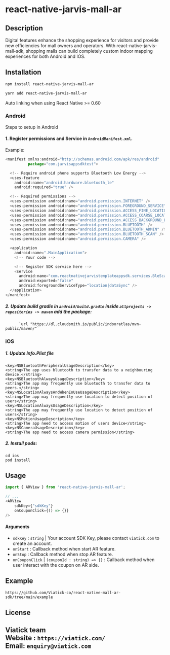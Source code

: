 # react-native-jarvis-mall-ar

## Description
Digital features enhance the shopping experience for visitors and provide new efficiencies for mall owners and operators. With react-native-jarvis-mall-sdk, shopping malls can build completely custom indoor mapping experiences for both Android and IOS.

## Installation

```sh
npm install react-native-jarvis-mall-ar
```
```sh
yarn add react-native-jarvis-mall-ar
```
Auto linking when using React Native >= 0.60


### Android

Steps to setup in Android

#### 1. Register permissions and Service in `AndroidManifest.xml`.

Example:

```js
<manifest xmlns:android="http://schemas.android.com/apk/res/android"
          package="com.jarvisappsdktest">

  <!-- Require android phone supports Bluetooth Low Energy -->
  <uses-feature
    android:name="android.hardware.bluetooth_le"
    android:required="true" />

  <!-- Required permissions -->
  <uses-permission android:name="android.permission.INTERNET" />
  <uses-permission android:name="android.permission.FOREGROUND_SERVICE" />
  <uses-permission android:name="android.permission.ACCESS_FINE_LOCATION" />
  <uses-permission android:name="android.permission.ACCESS_COARSE_LOCATION" />
  <uses-permission android:name="android.permission.ACCESS_BACKGROUND_LOCATION" />
  <uses-permission android:name="android.permission.BLUETOOTH" />
  <uses-permission android:name="android.permission.BLUETOOTH_ADMIN" />
  <uses-permission android:name="android.permission.BLUETOOTH_SCAN" />
  <uses-permission android:name="android.permission.CAMERA" />

  <application
    android:name=".MainApplication">
    <!-- Your code -->

    <!-- Register SDK service here -->
    <service
      android:name="com.reactnativejarvistemplateappsdk.services.BleScannerService"
      android:exported="false"
      android:foregroundServiceType="location|dataSync" />
  </application>
</manifest>
```

##### 2. Update build gradle in `android/build.gradle` inside `allprojects -> repositories -> maven` add the package:

          `url "https://dl.cloudsmith.io/public/indooratlas/mvn-public/maven/"`

### iOS

##### 1. Update Info.Plist file

`<key>NSBluetoothPeripheralUsageDescription</key>`\
`<string>The app uses bluetooth to transfer data to a neighbouring device.</string>`\
`<key>NSBluetoothAlwaysUsageDescription</key>`\
`<string>The app may frequently use bluetooth to transfer data to peers.</string>`\
`<key>NSLocationAlwaysAndWhenInUseUsageDescription</key>`\
`<string>The app may frequently use location to detect position of users</string>`\
`<key>NSLocationAlwaysUsageDescription</key>`\
`<string>The app may frequently use location to detect position of users</string>`\
`<key>NSMotionUsageDescription</key>`\
`<string>The app need to access motion of users device</string>`\
`<key>NSCameraUsageDescription</key>`\
`<string>The app need to access camera permission</string>`


##### 2. Install pods:

`cd ios` \
`pod install`

## Usage

```js
import { ARView } from 'react-native-jarvis-mall-ar';

// ...
<ARView
    sdkKey={"sdkKey"}
    onCouponClick={() => {}}
/>
```

#### Arguments

- `sdkKey` : `string` | Your account SDK Key, please contact `viatick.com` to create an account.
- `onStart` : Callback method when start AR feature.
- `onStop` : Callback method when stop AR feature.
- `onCouponClick` | `(couponId : string) => {}` : Callback method when user interact with the coupon on AR side.

## Example

`https://github.com/Viatick-co/react-native-mall-ar-sdk/tree/main/example`
## License
Viatick team \
Website : `https://viatick.com/` \
Email: `enquiry@viatick.com`
---

